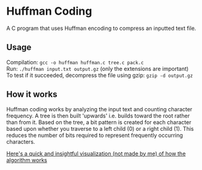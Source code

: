 # Huffman Coding
A C program that uses Huffman encoding to compress an inputted text file.
## Usage
Compilation: `gcc -o huffman huffman.c tree.c pack.c`  
Run: `./huffman input.txt output.gz` (only the extensions are important)  
To test if it succeeded, decompress the file using gzip:
`gzip -d output.gz`
## How it works
Huffman coding works by analyzing the input text and counting character frequency. A tree is then built 'upwards' i.e. builds toward the root rather than from it. Based on the tree, a bit pattern is created for each character based upon whether you traverse to a left child (0) or a right child (1). This reduces the number of bits required to represent frequently occurring characters.

[Here's a quick and insightful visualization (not made by me) of how the algorithm  works](https://www.siggraph.org/education/materials/HyperGraph/video/mpeg/mpegfaq/huffman_tutorial.html)
